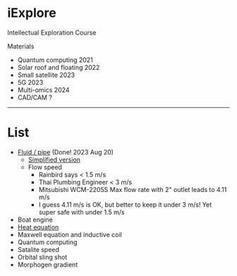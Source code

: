 # iExplore
Intellectual Exploration Course

Materials
* Quantum computing 2021
* Solar roof and floating 2022
* Small satellite 2023
* 5G 2023
* Multi-omics 2024
* CAD/CAM ?

---

# List

* [Fluid / pipe](https://colab.research.google.com/drive/1BZY-FGvOSSHnTO89oOEh7NTnivSWIdnB) (Done! 2023 Aug 20)
  * [Simplified version ](https://colab.research.google.com/drive/1LoqicD4hIYWt71csGVorTGDnYz23pvd-#scrollTo=KlPODWBcCZ0N)
  * Flow speed
    * Rainbird says < 1.5 m/s
    * Thai Plumbing Engineer < 3 m/s
    * Mitsubishi WCM-2205S Max flow rate with 2" outlet leads to 4.11 m/s
    * I guess 4.11 m/s is OK, but better to keep it under 3 m/s! Yet super safe with under 1.5 m/s
* Boat engine
* [Heat equation](https://colab.research.google.com/drive/1QZOAOLwLW2BdN5s-1vDP2-bGzzO9NdL4#scrollTo=RTOGclgqVrom)
* Maxwell equation and inductive coil
* Quantum computing
* Satalite speed
* Orbital sling shot
* Morphogen gradient
